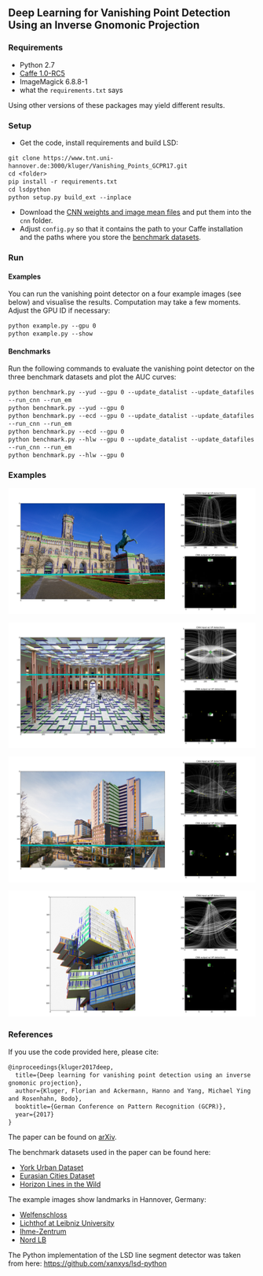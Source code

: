 ## Deep Learning for Vanishing Point Detection Using an Inverse Gnomonic Projection

### Requirements
* Python 2.7
* [Caffe 1.0-RC5](https://github.com/BVLC/caffe/tree/rc5)
* ImageMagick 6.8.8-1
* what the ``requirements.txt`` says

Using other versions of these packages may yield different results.

### Setup
* Get the code, install requirements and build LSD:
```
git clone https://www.tnt.uni-hannover.de:3000/kluger/Vanishing_Points_GCPR17.git
cd <folder>
pip install -r requirements.txt
cd lsdpython
python setup.py build_ext --inplace
```
* Download the [CNN weights and image mean files](https://drive.google.com/open?id=1VBBszbCWuVEQ0a7DKVqZNngRsk1Zorei) and 
put them into the ``cnn`` folder.
* Adjust ``config.py`` so that it contains the path to your Caffe installation and the paths where you store 
the [benchmark datasets](#datasets).

### Run
#### Examples
You can run the vanishing point detector on a four example images (see below) and visualise the results. 
Computation may take a few moments. Adjust the GPU ID if necessary:
``` 
python example.py --gpu 0
python example.py --show
```
#### Benchmarks
Run the following commands to evaluate the vanishing point detector on the three benchmark datasets and plot the AUC curves:
```
python benchmark.py --yud --gpu 0 --update_datalist --update_datafiles --run_cnn --run_em
python benchmark.py --yud --gpu 0 
python benchmark.py --ecd --gpu 0 --update_datalist --update_datafiles --run_cnn --run_em
python benchmark.py --ecd --gpu 0 
python benchmark.py --hlw --gpu 0 --update_datalist --update_datafiles --run_cnn --run_em
python benchmark.py --hlw --gpu 0 
```

### Examples

![example](assets/figure3.jpg)

![example](assets/figure4.jpg)

![example](assets/figure1.jpg)

![example](assets/figure2.jpg)



### References

If you use the code provided here, please cite:
```
@inproceedings{kluger2017deep,
  title={Deep learning for vanishing point detection using an inverse gnomonic projection},
  author={Kluger, Florian and Ackermann, Hanno and Yang, Michael Ying and Rosenhahn, Bodo},
  booktitle={German Conference on Pattern Recognition (GCPR)},
  year={2017}
}
```
The paper can be found on [arXiv](https://arxiv.org/abs/1707.02427).

The benchmark datasets used in the paper can be found here: <a name='datasets'></a>
* [York Urban Dataset](http://www.elderlab.yorku.ca/resources/york-urban-line-segment-database-information/)
* [Eurasian Cities Dataset](http://graphics.cs.msu.ru/en/research/projects/msr/geometry)
* [Horizon Lines in the Wild](http://www.cs.uky.edu/~jacobs/datasets/hlw/)

The example images show landmarks in Hannover, Germany:
* [Welfenschloss](https://www.flickr.com/photos/shepard4711/40441168973/in/photolist-8KSNgP-24BDyA2-dHQyus-RsMpqr-qfCQuS-91DBT-5aprBZ-7uavc5-7u6BEk-7u6Agv-7u6zBR-7ua1Am-7u6mU4-7u6cdk-7u657F)
* [Lichthof at Leibniz University](https://commons.wikimedia.org/wiki/File:Atrium_Lichthof_main_building_Welfenschloss_Leibniz_Universitatet_Hannover_Am_Welfengarten_Nordstadt_Hannover_Germany.jpg)
* [Ihme-Zentrum](https://commons.wikimedia.org/wiki/Category:Ihme-Zentrum?uselang=de#/media/File:Ihme-Zentrum_Spinnereistrasse_Hanover_Germany.jpg)
* [Nord LB](https://www.flickr.com/photos/dierkschaefer/5999546112/in/photolist-6EywNo-pdpBA8-a97hon-eQ6474-a9acHm-a9a9AG-a9af3d-R5SNyF-a97tck-eQhHCJ-fruEuZ-eQi2tE-eQhk8d-qnVgrW-24fRi2L-eQhyxE-bymrtQ-kU7Apk-a9a74Y-2bxix-PRf3sv-SXwgoU-dyUjRC-jbB22-rgmqm-24awG1H-4zjzyq-TMEpHD-Rer4CD-rt82Av-rgiWa)

The Python implementation of the LSD line segment detector was taken from here: https://github.com/xanxys/lsd-python